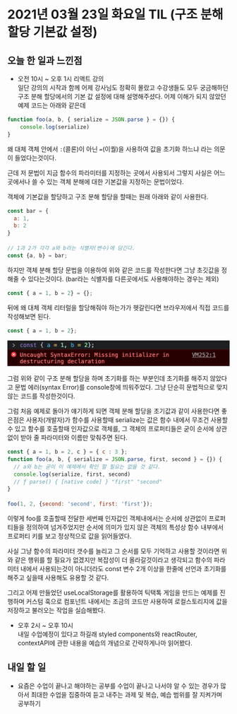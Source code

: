 # 2021년 03월 23일 화요일 TIL (구조 분해 할당 기본값 설정)

## 오늘 한 일과 느낀점
- 오전 10시 ~ 오후 1시 리액트 강의  
일단 강의의 시작과 함께 어제 강사님도 정확히 몰랐고 수강생들도 모두 궁금해하던 구조 분해 할당에서의 기본 값 설정에 대해 설명해주셨다. 어제 이해가 되지 않았던 예제 코드는 아래와 같은데
```javascript
function foo(a, b, { serialize = JSON.parse } = {}) {
    console.log(serialize)
}
```
왜 대체 객체 안에서 `:`(콜론)이 아닌 `=`(이퀄)을 사용하여 값을 초기화 하느냐 라는 의문이 들었다는것이다.

근데 저 문법이 지금 함수의 파라미터를 지정하는 곳에서 사용되서 그렇지 사실은 어느곳에서나 쓸 수 있는 객체 분해에 대한 기본값을 지정하는 문법이었다.

객체에 기본값을 할당하고 구조 분해 할당을 할때는 원래 아래와 같이 사용한다.
```javascript
const bar = {
  a: 1,
  b: 2
}

// 1과 2가 각각 a와 b라는 식별자(변수)에 담긴다.
const {a, b} = bar;
```

하지만 객체 분해 할당 문법을 이용하여 위와 같은 코드를 작성한다면 그냥 초깃값을 정해줄 수 있다는것이다. (bar라는 식별자를 다른곳에서도 사용해야하는 경우는 제외)
```javascript
const { a = 1, b = 2} = {};
```

뒤에 왜 대체 객체 리터럴을 할당해줘야 하는가가 헷갈린다면 브라우저에서 직접 코드를 작성해보면 된다.
```javascript
const { a = 1, b = 2};
```

![디스트럭처링 초기값 할당](images/20210323-디스트럭처링-초기값-할당.png)

그럼 위와 같이 구조 분해 할당을 하며 초기화를 하는 부분인데 초기화를 해주지 않았다고 문법 에러(syntax Error)를 console창에 띄워주었다. 그냥 단순히 문법적으로 맞지 않는 코드를 작성한것이다.

그럼 처음 예제로 돌아가 얘기하게 되면 객체 분해 할당을 초기값과 같이 사용한다면 좋은점은 사용자(개발자)가 함수를 사용할때 serialize는 값은 함수 내에서 무조건 사용할 수 있고 함수를 호출할때 인자값으로 객체를, 그 객체의 프로퍼티들은 굳이 순서에 상관없이 받아 줄 파라미터와 이름만 맞춰주면 된다.

```javascript
const { a = 1, b = 2, c } = { c : 3 };
function foo(a, b, { serialize = JSON.parse, first, second } = {}) {
  // a와 b는 굳이 이 예제에서 확인 할 필요는 없을 것 같다.
  console.log(serialize, first, second)
  // ƒ parse() { [native code] } "first" "second"
}

foo(1, 2, {second: 'second', first: 'first'});
```
이렇게 foo를 호출할때 전달한 세번째 인자값인 객체내에서는 순서에 상관없이 프로퍼티들을 정의하여 넘겨주었지만 순서에 의미가 있지 않은 객체의 특성상 함수 내부에서 프로퍼티 키를 보고 정상적으로 값을 읽어들였다.  

사실 그냥 함수의 파라미터 갯수를 늘리고 그 순서를 모두 기억하고 사용할 것이라면 위와 같은 행위를 할 필요가 없겠지만 복잡성이 더 올라갈것이라고 생각되고 함수의 파라미터 내에서 사용되는것이 아니더라도 const 변수 2개 이상을 한줄에 선언과 초기화를 해주고 싶을때 사용해도 유용할 것 같다.  


그리고 어제 만들었던 useLocalStorage를 활용하여 틱택톡 게임을 만드는 예제를 진행하며 커스텀 훅으로 컴포넌트 내에서는 조금의 코드만 사용하여 로컬스토리지에 값을 저장하고 불러오는 작업을 실습해봤다.

- 오후 2시 ~ 오후 10시  
내일 수업예정이 있다고 하길래 styled components와 reactRouter, contextAPI에 관한 내용을 예습의 개념으로 간략하게나마 읽어봤다.

## 내일 할 일
- 요즘은 수업이 끝나고 해야하는 공부를 수업이 끝나고 나서야 알 수 있는 경우가 많아서 최대한 수업을 집중하여 듣고 내주는 과제 및 복습, 예습 범위를 잘 지켜가며 공부하기
